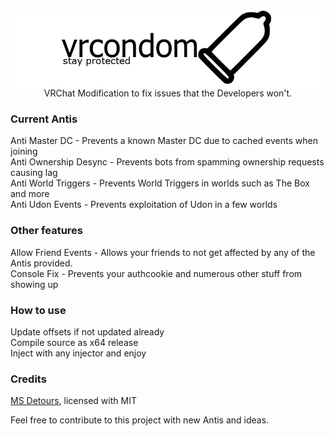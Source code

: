 <p align="center">
    <img align="center" src="logo.png"> <br />
    VRChat Modification to fix issues that the Developers won't.
</p>

### Current Antis
Anti Master DC - Prevents a known Master DC due to cached events when joining <br />
Anti Ownership Desync - Prevents bots from spamming ownership requests causing lag <br />
Anti World Triggers - Prevents World Triggers in worlds such as The Box and more <br />
Anti Udon Events - Prevents exploitation of Udon in a few worlds

### Other features
Allow Friend Events - Allows your friends to not get affected by any of the Antis provided. <br />
Console Fix - Prevents your authcookie and numerous other stuff from showing up

### How to use
Update offsets if not updated already <br />
Compile source as x64 release <br />
Inject with any injector and enjoy

### Credits
[MS Detours](https://github.com/microsoft/Detours), licensed with MIT

Feel free to contribute to this project with new Antis and ideas.

